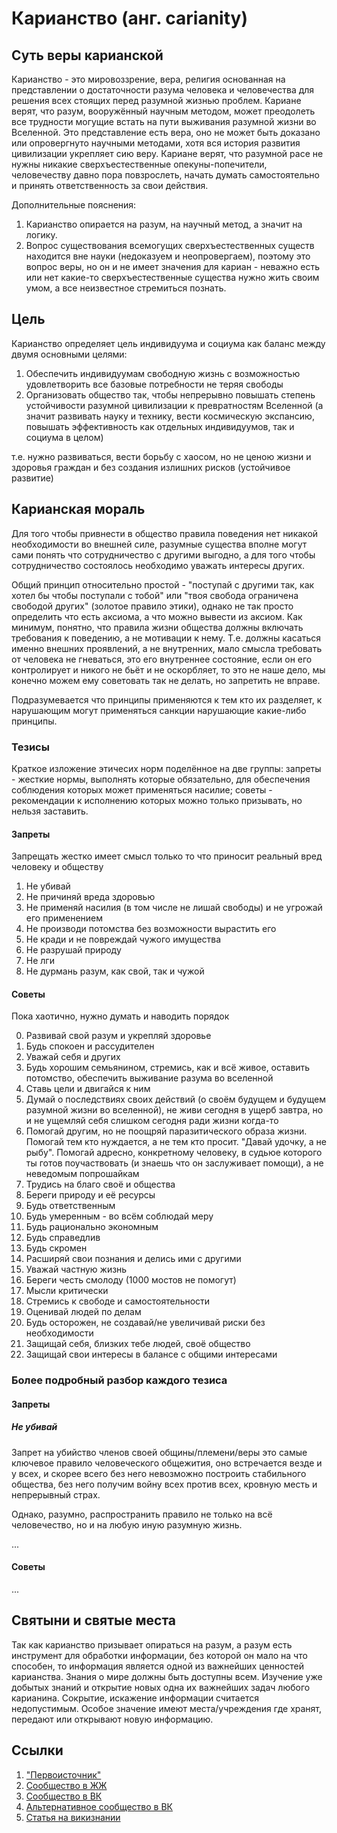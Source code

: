 # Карианство (анг. carianity)

## Суть веры карианской

Карианство - это мировоззрение, вера, религия основанная на представлении о достаточности разума человека и человечества для решения всех стоящих перед разумной жизнью проблем. Кариане верят, что разум, вооружённый научным методом, может преодолеть все трудности могущие встать на пути выживания разумной жизни во Вселенной. Это представление есть вера, оно не может быть доказано или опровергнуто научными методами, хотя вся история развития цивилизации укрепляет сию веру. Кариане верят, что разумной расе не нужны никакие сверхъестественные опекуны-попечители, человечеству давно пора повзрослеть, начать думать самостоятельно и принять ответственность за свои действия.

Дополнительные пояснения:

1. Карианство опирается на разум, на научный метод, а значит на логику.
2. Вопрос существования всемогущих сверхъестественных существ находится вне науки (недоказуем и неопровергаем), поэтому это вопрос веры, но он и не имеет значения для кариан - неважно есть или нет какие-то сверхъестественные существа нужно жить своим умом, а все неизвестное стремиться познать.

## Цель

Карианство определяет цель индивидуума и социума как баланс между двумя основными целями:

1. Обеспечить индивидуумам свободную жизнь с возможностью удовлетворить все базовые потребности не теряя свободы
2. Организовать общество так, чтобы непрерывно повышать степень устойчивости разумной цивилизации к превратностям Вселенной (а значит развивать науку и технику, вести космическую экспансию, повышать эффективность как отдельных индивидуумов, так и социума в целом)

т.е. нужно развиваться, вести борьбу с хаосом, но не ценою жизни и здоровья граждан и без создания излишних рисков (устойчивое развитие)

## Карианская мораль

Для того чтобы привнести в общество правила поведения нет никакой необходимости во внешней силе, разумные существа вполне могут сами понять что сотрудничество с другими выгодно, а для того чтобы сотрудничество состоялось необходимо уважать интересы других.

Общий принцип относительно простой - "поступай с другими так, как хотел бы чтобы поступали с тобой" или "твоя свобода ограничена свободой других" (золотое правило этики), однако не так просто определить что есть аксиома, а что можно вывести из аксиом.
Как минимум, понятно, что правила жизни общества должны включать требования к поведению, а не мотивации к нему. Т.е. должны касаться именно внешних проявлений, а не внутренних, мало смысла требовать от человека не гневаться, это его внутреннее состояние, если он его контролирует и никого не бьёт и не оскорбляет, то это не наше дело, мы конечно можем ему советовать так не делать, но запретить не вправе.

Подразумевается что принципы применяются к тем кто их разделяет, к нарушающим могут применяться санкции нарушающие какие-либо принципы.

### Тезисы

Краткое изложение этичесих норм поделённое на две группы: запреты - жесткие нормы, выполнять которые обязательно, для обеспечения соблюдения которых может применяться насилие; советы - рекомендации к исполнению которых можно только призывать, но нельзя заставить.

#### Запреты

Запрещать жестко имеет смысл только то что приносит реальный вред человеку и обществу

1. Не убивай
2. Не причиняй вреда здоровью
3. Не применяй насилия (в том числе не лишай свободы) и не угрожай его применением
4. Не производи потомства без возможности вырастить его
5. Не кради и не повреждай чужого имущества
6. Не разрушай природу
7. Не лги
8. Не дурмань разум, как свой, так и чужой

#### Советы

Пока хаотично, нужно думать и наводить порядок

0. Развивай свой разум и укрепляй здоровье
1. Будь спокоен и рассудителен
2. Уважай себя и других
3. Будь хорошим семьянином, стремись, как и всё живое, оставить потомство, обеспечить выживание разума во вселенной
4. Ставь цели и двигайся к ним
5. Думай о последствиях своих действий (о своём будущем и будущем разумной жизни во вселенной), не живи сегодня в ущерб завтра, но и не ущемляй себя слишком сегодня ради жизни когда-то
6. Помогай другим, но не поощряй паразитического образа жизни. Помогай тем кто нуждается, а не тем кто просит. "Давай удочку, а не рыбу". Помогай адресно, конкретному человеку, в судьюе которого ты готов поучаствовать (и знаешь что он заслуживает помощи), а не неведомым попрошайкам
7. Трудись на благо своё и общества
8. Береги природу и её ресурсы
9. Будь ответственным
10. Будь умеренным - во всём соблюдай меру
11. Будь рационально экономным
12. Будь справедлив
13. Будь скромен
14. Расширяй свои познания и делись ими с другими
15. Уважай частную жизнь
16. Береги честь смолоду (1000 мостов не помогут)
17. Мысли критически
18. Стремись к свободе и самостоятельности
19. Оценивай людей по делам
20. Будь осторожен, не создавай/не увеличивай риски без необходимости
21. Защищай себя, близких тебе людей, своё общество
22. Защищай свои интересы в балансе с общими интересами

### Более подробный разбор каждого тезиса

#### Запреты

##### Не убивай

Запрет на убийство членов своей общины/племени/веры это самые ключевое правило человеческого общежития, оно встречается везде и у всех, и скорее всего без него невозможно построить стабильного общества, без него получим войну всех против всех, кровную месть и непрерывный страх.

Однако, разумно, распространить правило не только на всё человечество, но и на любую иную разумную жизнь.

...

#### Советы

...

## Святыни и святые места

Так как карианство призывает опираться на разум, а разум есть инструмент для обработки информации, без которой он мало на что способен, то информация является одной из важнейших ценностей карианства. Знания о мире должны быть доступны всем. Изучение уже добытых знаний и открытие новых одна их важнейших задач любого карианина. Сокрытие, искажение информации считается недопустимым.
Особое значение имеют места/учреждения где хранят, передают или открывают новую информацию.

## Ссылки

1. ["Первоисточник"](http://carians.org.ua)
2. [Сообщество в ЖЖ](http://carians.livejournal.com/)
3. [Сообщество в ВК](http://vk.com/carian)
4. [Альтернативное сообщество в ВК](http://vk.com/club91553836)
5. [Статья на викизнании](http://www.wikiznanie.ru/ru-wz/index.php/%D0%9A%D0%B0%D1%80%D0%B8%D0%B0%D0%BD%D1%81%D1%82%D0%B2%D0%BE)

